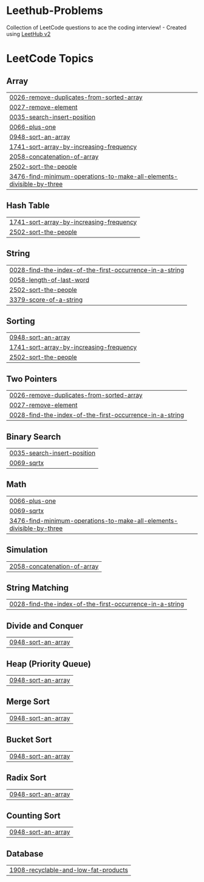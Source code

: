 # Leethub-Problems
Collection of LeetCode questions to ace the coding interview! - Created using [LeetHub v2](https://github.com/arunbhardwaj/LeetHub-2.0)

<!---LeetCode Topics Start-->
# LeetCode Topics
## Array
|  |
| ------- |
| [0026-remove-duplicates-from-sorted-array](https://github.com/mourra950/Leethub-Problems/tree/master/0026-remove-duplicates-from-sorted-array) |
| [0027-remove-element](https://github.com/mourra950/Leethub-Problems/tree/master/0027-remove-element) |
| [0035-search-insert-position](https://github.com/mourra950/Leethub-Problems/tree/master/0035-search-insert-position) |
| [0066-plus-one](https://github.com/mourra950/Leethub-Problems/tree/master/0066-plus-one) |
| [0948-sort-an-array](https://github.com/mourra950/Leethub-Problems/tree/master/0948-sort-an-array) |
| [1741-sort-array-by-increasing-frequency](https://github.com/mourra950/Leethub-Problems/tree/master/1741-sort-array-by-increasing-frequency) |
| [2058-concatenation-of-array](https://github.com/mourra950/Leethub-Problems/tree/master/2058-concatenation-of-array) |
| [2502-sort-the-people](https://github.com/mourra950/Leethub-Problems/tree/master/2502-sort-the-people) |
| [3476-find-minimum-operations-to-make-all-elements-divisible-by-three](https://github.com/mourra950/Leethub-Problems/tree/master/3476-find-minimum-operations-to-make-all-elements-divisible-by-three) |
## Hash Table
|  |
| ------- |
| [1741-sort-array-by-increasing-frequency](https://github.com/mourra950/Leethub-Problems/tree/master/1741-sort-array-by-increasing-frequency) |
| [2502-sort-the-people](https://github.com/mourra950/Leethub-Problems/tree/master/2502-sort-the-people) |
## String
|  |
| ------- |
| [0028-find-the-index-of-the-first-occurrence-in-a-string](https://github.com/mourra950/Leethub-Problems/tree/master/0028-find-the-index-of-the-first-occurrence-in-a-string) |
| [0058-length-of-last-word](https://github.com/mourra950/Leethub-Problems/tree/master/0058-length-of-last-word) |
| [2502-sort-the-people](https://github.com/mourra950/Leethub-Problems/tree/master/2502-sort-the-people) |
| [3379-score-of-a-string](https://github.com/mourra950/Leethub-Problems/tree/master/3379-score-of-a-string) |
## Sorting
|  |
| ------- |
| [0948-sort-an-array](https://github.com/mourra950/Leethub-Problems/tree/master/0948-sort-an-array) |
| [1741-sort-array-by-increasing-frequency](https://github.com/mourra950/Leethub-Problems/tree/master/1741-sort-array-by-increasing-frequency) |
| [2502-sort-the-people](https://github.com/mourra950/Leethub-Problems/tree/master/2502-sort-the-people) |
## Two Pointers
|  |
| ------- |
| [0026-remove-duplicates-from-sorted-array](https://github.com/mourra950/Leethub-Problems/tree/master/0026-remove-duplicates-from-sorted-array) |
| [0027-remove-element](https://github.com/mourra950/Leethub-Problems/tree/master/0027-remove-element) |
| [0028-find-the-index-of-the-first-occurrence-in-a-string](https://github.com/mourra950/Leethub-Problems/tree/master/0028-find-the-index-of-the-first-occurrence-in-a-string) |
## Binary Search
|  |
| ------- |
| [0035-search-insert-position](https://github.com/mourra950/Leethub-Problems/tree/master/0035-search-insert-position) |
| [0069-sqrtx](https://github.com/mourra950/Leethub-Problems/tree/master/0069-sqrtx) |
## Math
|  |
| ------- |
| [0066-plus-one](https://github.com/mourra950/Leethub-Problems/tree/master/0066-plus-one) |
| [0069-sqrtx](https://github.com/mourra950/Leethub-Problems/tree/master/0069-sqrtx) |
| [3476-find-minimum-operations-to-make-all-elements-divisible-by-three](https://github.com/mourra950/Leethub-Problems/tree/master/3476-find-minimum-operations-to-make-all-elements-divisible-by-three) |
## Simulation
|  |
| ------- |
| [2058-concatenation-of-array](https://github.com/mourra950/Leethub-Problems/tree/master/2058-concatenation-of-array) |
## String Matching
|  |
| ------- |
| [0028-find-the-index-of-the-first-occurrence-in-a-string](https://github.com/mourra950/Leethub-Problems/tree/master/0028-find-the-index-of-the-first-occurrence-in-a-string) |
## Divide and Conquer
|  |
| ------- |
| [0948-sort-an-array](https://github.com/mourra950/Leethub-Problems/tree/master/0948-sort-an-array) |
## Heap (Priority Queue)
|  |
| ------- |
| [0948-sort-an-array](https://github.com/mourra950/Leethub-Problems/tree/master/0948-sort-an-array) |
## Merge Sort
|  |
| ------- |
| [0948-sort-an-array](https://github.com/mourra950/Leethub-Problems/tree/master/0948-sort-an-array) |
## Bucket Sort
|  |
| ------- |
| [0948-sort-an-array](https://github.com/mourra950/Leethub-Problems/tree/master/0948-sort-an-array) |
## Radix Sort
|  |
| ------- |
| [0948-sort-an-array](https://github.com/mourra950/Leethub-Problems/tree/master/0948-sort-an-array) |
## Counting Sort
|  |
| ------- |
| [0948-sort-an-array](https://github.com/mourra950/Leethub-Problems/tree/master/0948-sort-an-array) |
## Database
|  |
| ------- |
| [1908-recyclable-and-low-fat-products](https://github.com/mourra950/Leethub-Problems/tree/master/1908-recyclable-and-low-fat-products) |
<!---LeetCode Topics End-->
